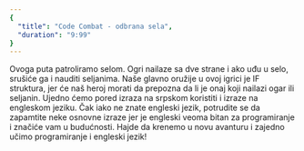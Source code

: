 ```yaml
---
{
  "title": "Code Combat - odbrana sela",
  "duration": "9:99"
}
---
```


Ovoga puta patroliramo selom. Ogri nailaze sa dve strane i ako uđu u selo, srušiće ga i nauditi seljanima. Naše glavno oružije u ovoj igrici je IF struktura, jer će naš heroj morati da prepozna da li je onaj koji  nailazi ogar ili seljanin. Ujedno ćemo pored izraza na srpskom koristiti i izraze na engleskom jeziku. Čak iako ne znate engleski jezik, potrudite se da zapamtite neke osnovne izraze jer je engleski veoma bitan za programiranje i značiće vam u budućnosti. Hajde da krenemo u novu avanturu i zajedno učimo programiranje i engleski jezik!
